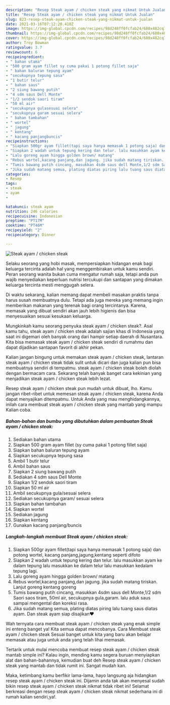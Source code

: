 ```yaml
---
description: "Resep Steak ayam / chicken steak yang nikmat Untuk Jualan"
title: "Resep Steak ayam / chicken steak yang nikmat Untuk Jualan"
slug: 823-resep-steak-ayam-chicken-steak-yang-nikmat-untuk-jualan
date: 2021-03-16T07:12:20.410Z
image: https://img-global.cpcdn.com/recipes/98d248ff0fcfab24/680x482cq70/steak-ayam-chicken-steak-foto-resep-utama.jpg
thumbnail: https://img-global.cpcdn.com/recipes/98d248ff0fcfab24/680x482cq70/steak-ayam-chicken-steak-foto-resep-utama.jpg
cover: https://img-global.cpcdn.com/recipes/98d248ff0fcfab24/680x482cq70/steak-ayam-chicken-steak-foto-resep-utama.jpg
author: Troy Bowman
ratingvalue: 3.7
reviewcount: 6
recipeingredient:
- " bahan utama"
- "500 gram ayam fillet sy cuma pakai 1 potong fillet saja"
- " bahan baluran tepung ayam"
- "secukupnya tepung sasa"
- "1 butir telur"
- " bahan saus"
- "2 siung bawang putih"
- "4 sdm saus Dell Monte"
- "1/2 sendok saori tiram"
- "50 ml air"
- "secukupnya gulasesuai selera"
- "secukupnya garam sesuai selera"
- " bahan tambahan"
- " wortel"
- " jagung"
- " kentang"
- " kacang panjangbuncis"
recipeinstructions:
- "Siapkan 500gr ayam fillet(tapi saya hanya memasak 1 potong saja) dan potong wortel, kacang panjang,jagung,kentang seperti difoto"
- "Siapkan 2 wadah untuk tepung kering dan telur. lalu masukkan ayam ke dalam tepung lalu masukkan ke dalam telur lalu masukkan kedalam tepung lagi."
- "Lalu goreng ayam hingga golden brown/ matang"
- "Rebus wortel,kacang panjang,dan jagung. jika sudah matang tiriskan. Lanjut goreng kentang goreng"
- "Tumis bawang putih cincang, masukkan 4sdm saus dell Monte,1/2 sdm Saori saos tiram, 50ml air, secukupnya gula,garam. lalu aduk saus sampai mengental dan koreksi rasa."
- "Jika sudah matang semua, plating diatas piring lalu tuang saus diatas ayam. Dan steak ayam siap disajikan❤️"
categories:
- Resep
tags:
- steak
- ayam
- 

katakunci: steak ayam  
nutrition: 246 calories
recipecuisine: Indonesian
preptime: "PT17M"
cooktime: "PT46M"
recipeyield: "2"
recipecategory: Dinner

---
```



![Steak ayam / chicken steak](https://img-global.cpcdn.com/recipes/98d248ff0fcfab24/680x482cq70/steak-ayam-chicken-steak-foto-resep-utama.jpg)

Selaku seorang yang hobi masak, mempersiapkan hidangan enak bagi keluarga tercinta adalah hal yang menggembirakan untuk kamu sendiri. Peran seorang  wanita bukan cuma mengatur rumah saja, tetapi anda pun wajib menyediakan keperluan nutrisi tercukupi dan santapan yang dimakan keluarga tercinta mesti menggugah selera.

Di waktu  sekarang, kalian memang dapat membeli masakan praktis tanpa harus susah membuatnya dulu. Tetapi ada juga mereka yang memang ingin memberikan makanan yang terenak bagi orang tercintanya. Karena, memasak yang dibuat sendiri akan jauh lebih higienis dan bisa menyesuaikan sesuai kesukaan keluarga. 



Mungkinkah kamu seorang penyuka steak ayam / chicken steak?. Asal kamu tahu, steak ayam / chicken steak adalah sajian khas di Indonesia yang saat ini digemari oleh banyak orang dari hampir setiap daerah di Nusantara. Kita bisa memasak steak ayam / chicken steak sendiri di rumahmu dan dapat dijadikan santapan favorit di akhir pekan.

Kalian jangan bingung untuk memakan steak ayam / chicken steak, lantaran steak ayam / chicken steak tidak sulit untuk dicari dan juga kalian pun bisa membuatnya sendiri di tempatmu. steak ayam / chicken steak boleh diolah dengan bermacam cara. Sekarang telah banyak banget cara kekinian yang menjadikan steak ayam / chicken steak lebih lezat.

Resep steak ayam / chicken steak pun mudah untuk dibuat, lho. Kamu jangan ribet-ribet untuk memesan steak ayam / chicken steak, karena Anda dapat menyajikan ditempatmu. Untuk Anda yang mau menghidangkannya, inilah cara membuat steak ayam / chicken steak yang mantab yang mampu Kalian coba.

<!--inarticleads1-->

##### Bahan-bahan dan bumbu yang dibutuhkan dalam pembuatan Steak ayam / chicken steak:

1. Sediakan  bahan utama
1. Siapkan 500 gram ayam fillet (sy cuma pakai 1 potong fillet saja)
1. Siapkan  bahan baluran tepung ayam
1. Siapkan secukupnya tepung sasa
1. Ambil 1 butir telur
1. Ambil  bahan saus
1. Siapkan 2 siung bawang putih
1. Sediakan 4 sdm saus Dell Monte
1. Siapkan 1/2 sendok saori tiram
1. Siapkan 50 ml air
1. Ambil secukupnya gula/sesuai selera
1. Sediakan secukupnya garam/ sesuai selera
1. Siapkan  bahan tambahan
1. Siapkan  wortel
1. Sediakan  jagung
1. Siapkan  kentang
1. Gunakan  kacang panjang/buncis




<!--inarticleads2-->

##### Langkah-langkah membuat Steak ayam / chicken steak:

1. Siapkan 500gr ayam fillet(tapi saya hanya memasak 1 potong saja) dan potong wortel, kacang panjang,jagung,kentang seperti difoto
1. Siapkan 2 wadah untuk tepung kering dan telur. lalu masukkan ayam ke dalam tepung lalu masukkan ke dalam telur lalu masukkan kedalam tepung lagi.
1. Lalu goreng ayam hingga golden brown/ matang
1. Rebus wortel,kacang panjang,dan jagung. jika sudah matang tiriskan. Lanjut goreng kentang goreng
1. Tumis bawang putih cincang, masukkan 4sdm saus dell Monte,1/2 sdm Saori saos tiram, 50ml air, secukupnya gula,garam. lalu aduk saus sampai mengental dan koreksi rasa.
1. Jika sudah matang semua, plating diatas piring lalu tuang saus diatas ayam. Dan steak ayam siap disajikan❤️




Wah ternyata cara membuat steak ayam / chicken steak yang enak simple ini enteng banget ya! Kita semua dapat mencobanya. Cara Membuat steak ayam / chicken steak Sesuai banget untuk kita yang baru akan belajar memasak atau juga untuk anda yang telah lihai memasak.

Tertarik untuk mulai mencoba membuat resep steak ayam / chicken steak mantab simple ini? Kalau ingin, mending kamu segera buruan menyiapkan alat dan bahan-bahannya, kemudian buat deh Resep steak ayam / chicken steak yang mantab dan tidak rumit ini. Sangat mudah kan. 

Maka, ketimbang kamu berfikir lama-lama, hayo langsung aja hidangkan resep steak ayam / chicken steak ini. Dijamin anda tak akan menyesal sudah bikin resep steak ayam / chicken steak nikmat tidak ribet ini! Selamat berkreasi dengan resep steak ayam / chicken steak nikmat sederhana ini di rumah kalian sendiri,ya!.

